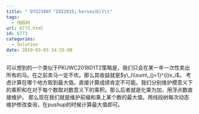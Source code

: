 ```yaml
---
title: " DTOJ3807「IOI2015」horses马\t\t"
tags:
  - 线段树
url: 6773.html
id: 6773
categories:
  - Solution
date: 2019-03-03 14:55:08
---
```


可以想到的一个类似于PKUWC2018D1T2策略是，我们只会在某一年一次性卖出所有的马。在之前卖马一定不优。那么其收益就是$y\_i\\sum\_{j=1}^{i}x_i$。 考虑计算在哪个地方取到最大值。直接计算成绩肯定不可能。我们分别维护模意义下的乘积和在对于每个数取对数意义下的乘积。那么后者就是化乘为加，用浮点数直接维护。 那么现在我们就是维护前缀和乘上某个数的最大值。用线段树每次动态维护修改查询，在pushup的时候计算最大值即可。
